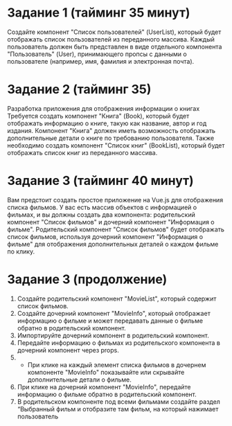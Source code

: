 # Задание 1 (тайминг 35 минут)
Создайте компонент "Список пользователей" (UserList), который
будет отображать список пользователей из переданного массива.
Каждый пользователь должен быть представлен в виде отдельного
компонента "Пользователь" (User), принимающего пропсы с данными
о пользователе (например, имя, фамилия и электронная почта).

# Задание 2 (тайминг 35)
Разработка приложения для отображения информации о книгах
Требуется создать компонент "Книга" (Book), который будет
отображать информацию о книге, такую как название, автор и год
издания. Компонент "Книга" должен иметь возможность отображать
дополнительные детали о книге по требованию пользователя. Также
необходимо создать компонент "Список книг" (BookList), который
будет отображать список книг из переданного массива.

# Задание 3 (тайминг 40 минут)
Вам предстоит создать простое приложение на Vue.js для
отображения списка фильмов. У вас есть массив объектов с
информацией о фильмах, и вы должны создать два компонента:
родительский компонент "Список фильмов" и дочерний компонент
"Информация о фильме".
Родительский компонент "Список фильмов" будет отображать список
фильмов, используя дочерний компонент "Информация о фильме"
для отображения дополнительных деталей о каждом фильме по
клику.

# Задание 3 (продолжение)
1. Создайте родительский компонент "MovieList", который содержит список
фильмов.
2. Создайте дочерний компонент "MovieInfo", который отображает информацию
о фильме и может передавать данные о фильме обратно в родительский
компонент.
3. Импортируйте дочерний компонент в родительский компонент.
4. Передайте информацию о фильмах из родительского компонента в дочерний
компонент через props.
5. * При клике на каждый элемент списка фильмов в дочернем компоненте
"MovieInfo" показывайте или скрывайте дополнительные детали о фильме.
6. При клике на дочерний компонент "MovieInfo", передайте информацию о
фильме обратно в родительский компонент.
7. В родительском компоненте под всеми фильмами создайте раздел
“Выбранный фильм и отобразите там фильм, на который нажимает
пользователь

